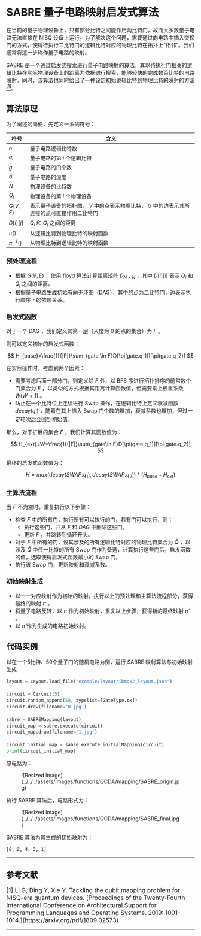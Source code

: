 # SABRE 量子电路映射启发式算法

在当前的量子物理设备上，只有部分比特之间能作用两比特门，故而大多数量子电路无法直接在 NISQ 设备上运行。为了解决这个问题，需要通过向电路中插入交换门的方式，使得待执行二比特门的逻辑比特对应的物理比特在拓扑上“相邻”。我们通常将这一步称作量子电路的映射。

SABRE 是一个通过启发式搜索进行量子电路映射的算法，其以待执行门相关的逻辑比特在实际物理设备上的距离为依据进行搜索，能够较快的完成数百比特的电路映射。同时，该算法也同时给出了一种设定初始逻辑比特到物理比特的映射的方法[<sup>[1]</sup>](#refer1)。

## 算法原理

为了阐述的简便，先定义一系列符号：

| 符号         | 含义                                                         |
| ------------ | ------------------------------------------------------------ |
| $n$          | 量子电路逻辑比特数                                           |
| $q_i$        | 量子电路的第 $i$ 个逻辑比特                                      |
| $g$          | 量子电路的门个数                                             |
| $d$          | 量子电路的深度                                               |
| $N$          | 物理设备的比特数                                             |
| $Q_i$        | 物理设备的第 $i$ 个物理设备                                    |
| $G(V, E)$    | 表示量子设备的拓扑图， $V$ 中的点表示物理比特， $G$ 中的边表示其所连接的点可直接作用二比特门 |
| $D[i][j]$    | $Q_i$ 和 $Q_j$ 之间的距离                                       |
| $\pi()$      | 从逻辑比特到物理比特的映射函数                               |
| $\pi^{-1}()$ | 从物理比特到逻辑比特的映射函数                               |

### 预处理流程

- 根据 $G(V,E)$ ，使用 floyd 算法计算距离矩阵 $D_{N \times N}$ ，其中 $D[i][j]$ 表示 $Q_i$ 和 $Q_j$ 之间的距离。
- 根据量子电路生成初始有向无环图（DAG），其中的点为二比特门，边表示执行顺序上的依赖关系。

### 启发式函数

对于一个 DAG ，我们定义其第一层（入度为 0 的点的集合）为 $F$ 。

则可以定义初始的启发式函数：

$$
H_{base}=\frac{1}{|F|}\sum_{gate \in F}D[\pi(gate.q_1)][\pi(gate.q_2)]
$$

在实际操作时，考虑到两个因素：

- 需要考虑后面一部分门，则定义除 $F$ 外，以 BFS 序进行拓扑排序的前常数个门集合为 $E$ ，以类似的方式根据其距离计算函数值，但需要乘上权重系数 $W(W<1)$ 。
- 防止在一个比特位上连续进行 Swap 操作，在逻辑比特上定义衰减函数 $decay(q_i)$ ，随着在其上插入 Swap 门个数的增加，衰减系数也增加，但过一定轮次后会回到初始值。

那么，对于扩展的集合 $E$ ，我们计算其函数值为：

$$
H_{ext}=W*\frac{1}{|E|}\sum_{gate\in E}D[\pi(gate.q_1)][\pi(gate.q_2)]
$$

最终的启发式函数值为：

$$
H=max(decay(SWAP.q_1), decay(SWAP.q_2))*(H_{base}+H_{ext})
$$

### 主算法流程

当 $F$ 不为空时，重复执行以下步骤：

- 检查 $F$ 中的所有门，执行所有可以执行的门，若有门可以执行，则：
  - 执行这些门，并从 $F$ 和 $DAG$ 中删除这些门。
  - 更新 $F$ ，并跳转到循环开头。
- 对于 $F$ 中所有的门，设其涉及的所有逻辑比特对应的物理比特集合为 $\hat{Q}$ ，以涉及 $\hat{Q}$ 中任一比特的所有 Swap 门作为备选，计算执行这些门后，启发函数的值，选取使得启发式函数最小的 Swap 门。
- 执行该 Swap 门，更新映射和衰减系数。

### 初始映射生成

- 以一一对应映射作为初始的映射，执行以上的预处理和主算法流程部分，获得最终的映射 $\pi$ 。
- 将量子电路反转，以 $\pi$ 作为初始映射，重复以上步骤，获得新的最终映射 $\hat{\pi}$ 。
- 以 $\hat{\pi}$ 作为生成的电路初始映射。

## 代码实例

以在一个5比特、50个量子门的随机电路为例，运行 SABRE 映射算法与初始映射生成

```python
layout = Layout.load_file("example/layout/ibmqx2_layout.json")

circuit = Circuit(5)
circuit.random_append(50, typelist=[GateType.cx])
circuit.draw(filename='0.jpg')

sabre = SABREMapping(layout)
circuit_map = sabre.execute(circuit)
circuit_map.draw(filename='1.jpg')

circuit_initial_map = sabre.execute_initialMapping(circuit)
print(circuit_initial_map)
```

原电路为：

<figure markdown>
![Resized Image](../../../assets/images/functions/QCDA/mapping/SABRE_origin.jpg)
</figure>


执行 SABRE 算法后，电路形式为：

<figure markdown>
![Resized Image](../../../assets/images/functions/QCDA/mapping/SABRE_final.jpg)
</figure>


SABRE 算法为其生成的初始映射为：

```
[0, 2, 4, 3, 1]
```

---

## 参考文献

<div id="refer1"></div>

<font size=3>
[1] Li G, Ding Y, Xie Y. Tackling the qubit mapping problem for NISQ-era quantum devices. [Proceedings of the Twenty-Fourth International Conference on Architectural Support for Programming Languages and Operating Systems. 2019: 1001-1014.](https://arxiv.org/pdf/1809.02573)
</font>

---
